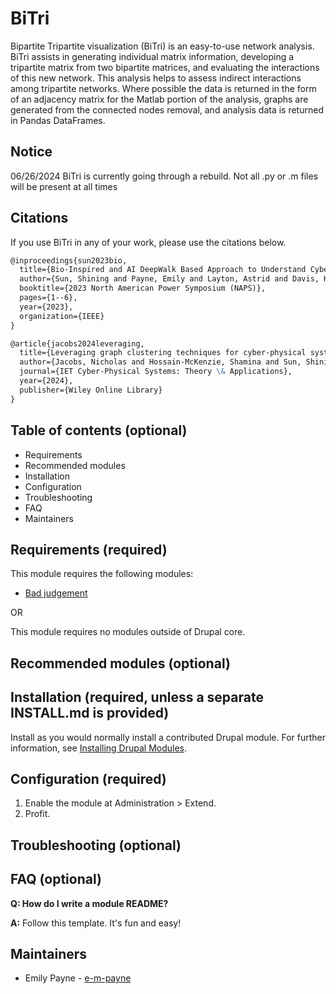 # BiTri

Bipartite Tripartite visualization (BiTri) is an easy-to-use network analysis. BiTri assists in generating individual matrix information, developing a tripartite matrix from two bipartite matrices, and evaluating the interactions of this new network. This analysis helps to assess indirect interactions among tripartite networks. Where possible the data is returned in the form of an adjacency matrix for the Matlab portion of the analysis, graphs are generated from the connected nodes removal, and analysis data is returned in Pandas DataFrames.

## Notice
06/26/2024 BiTri is currently going through a rebuild. Not all .py or .m files will be present at all times

## Citations
If you use BiTri in any of your work, please use the citations below.

```markdown
@inproceedings{sun2023bio,
  title={Bio-Inspired and AI DeepWalk Based Approach to Understand Cyber-Physical Interdependencies of Power Grid Infrastructure},
  author={Sun, Shining and Payne, Emily and Layton, Astrid and Davis, Katherine and Hossain-McKenzie, Shamina and Jacobs, Nicholas},
  booktitle={2023 North American Power Symposium (NAPS)},
  pages={1--6},
  year={2023},
  organization={IEEE}
}

@article{jacobs2024leveraging,
  title={Leveraging graph clustering techniques for cyber-physical system analysis to enhance disturbance characterisation},
  author={Jacobs, Nicholas and Hossain-McKenzie, Shamina and Sun, Shining and Payne, Emily and Summers, Adam and Al-Homoud, Leen and Layton, Astrid and Davis, Kate and Goes, Chris},
  journal={IET Cyber-Physical Systems: Theory \& Applications},
  year={2024},
  publisher={Wiley Online Library}
}
```

## Table of contents (optional)

- Requirements
- Recommended modules
- Installation
- Configuration
- Troubleshooting
- FAQ
- Maintainers


## Requirements (required)

This module requires the following modules:

- [Bad judgement](https://www.drupal.org/project/bad_judgement)

OR

This module requires no modules outside of Drupal core.


## Recommended modules (optional)


## Installation (required, unless a separate INSTALL.md is provided)

Install as you would normally install a contributed Drupal module. For further information, see [Installing Drupal Modules](https://www.drupal.org/docs/extending-drupal/installing-drupal-modules).


## Configuration (required)

1. Enable the module at Administration > Extend.
1. Profit.


## Troubleshooting (optional)


## FAQ (optional)

**Q: How do I write a module README?**

**A:** Follow this template. It's fun and easy!


## Maintainers

- Emily Payne - [e-m-payne](https://github.com/e-m-payne)
